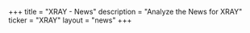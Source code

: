 +++
title = "XRAY - News"
description = "Analyze the News for XRAY"
ticker = "XRAY"
layout = "news"
+++

